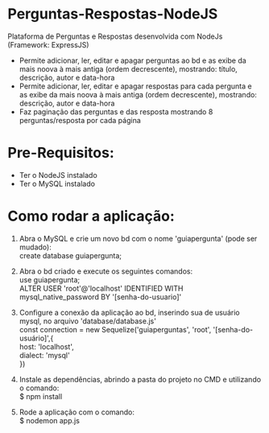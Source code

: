 # Perguntas-Respostas-NodeJS
Plataforma de Perguntas e Respostas desenvolvida com NodeJs (Framework: ExpressJS)

- Permite adicionar, ler, editar e apagar perguntas ao bd e as exibe da mais noova à mais antiga (ordem decrescente), mostrando: título, descrição, autor e data-hora
- Permite adicionar, ler, editar e apagar respostas para cada pergunta e as exibe da mais noova à mais antiga (ordem decrescente), mostrando: descrição, autor e data-hora
- Faz paginação das perguntas e das resposta mostrando 8 perguntas/resposta por cada página

# Pre-Requisitos:
- Ter o NodeJS instalado
- Ter o MySQL instalado

# Como rodar a aplicação:
1. Abra o MySQL e crie um novo bd com o nome 'guiapergunta' (pode ser mudado):<br>
  create database guiapergunta;
  
2. Abra o bd criado e execute os seguintes comandos:<br>
  use guiapergunta; <br>
  ALTER USER 'root'@'localhost' IDENTIFIED WITH mysql_native_password BY '[senha-do-usuario]'
  
3. Configure a conexão da aplicação ao bd, inserindo sua de usuário mysql, no arquivo 'database/database.js'<br>
  const connection = new Sequelize('guiaperguntas', 'root', '[senha-do-usuário]',{<br>
      host: 'localhost',<br>
      dialect: 'mysql'<br>
  })

4. Instale as dependências, abrindo a pasta do projeto no CMD e utilizando o comando:<br>
  $ npm install
  
5. Rode a aplicação com o comando:<br>
  $ nodemon app.js
  
